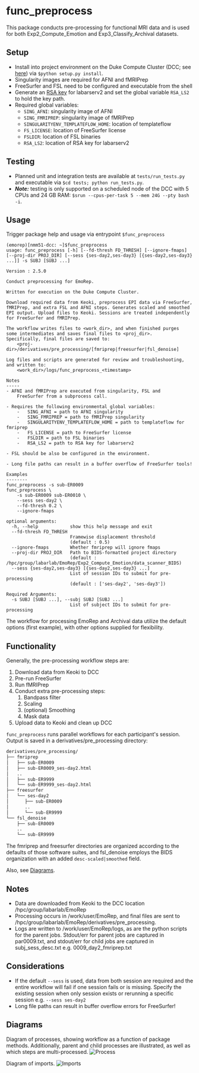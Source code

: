 # func_preprocess
This package conducts pre-processing for functional MRI data and is used for both Exp2_Compute_Emotion and Exp3_Classify_Archival datasets.


## Setup
- Install into project environment on the Duke Compute Cluster (DCC; see [here](https://github.com/labarlab/conda_dcc)) via `$python setup.py install`.
- Singularity images are required for AFNI and fMRIPrep
- FreeSurfer and FSL need to be configured and executable from the shell
- Generate an [RSA key](https://www.digitalocean.com/community/tutorials/how-to-set-up-ssh-keys-on-ubuntu-20-04) for labarserv2 and set the global variable `RSA_LS2` to hold the key path.
- Required global variables:
    - `SING_AFNI`: singularity image of AFNI
    - `SING_FMRIPREP`: singularity image of fMRIPrep
    - `SINGULARITYENV_TEMPLATEFLOW_HOME`: location of templateflow
    - `FS_LICENSE`: location of FreeSurfer license
    - `FSLDIR`: location of FSL binaries
    - `RSA_LS2`: location of RSA key for labarserv2


## Testing
- Planned unit and integration tests are available at `tests/run_tests.py` and executable via `$cd tests; python run_tests.py`.
- ***Note:*** testing is only supported on a scheduled node of the DCC with 5 CPUs and 24 GB RAM: `$srun --cpus-per-task 5 --mem 24G --pty bash -i`.


## Usage
Trigger package help and usage via entrypoint `$func_preprocess`

```
(emorep)[nmm51-dcc: ~]$func_preprocess
usage: func_preprocess [-h] [--fd-thresh FD_THRESH] [--ignore-fmaps] [--proj-dir PROJ_DIR] [--sess {ses-day2,ses-day3} [{ses-day2,ses-day3} ...]] -s SUBJ [SUBJ ...]

Version : 2.5.0

Conduct preprocessing for EmoRep.

Written for execution on the Duke Compute Cluster.

Download required data from Keoki, preprocess EPI data via FreeSurfer,
fMRIPrep, and extra FSL and AFNI steps. Generates scaled and smoothed
EPI output. Upload files to Keoki. Sessions are treated independently
for FreeSurfer and fMRIPrep.

The workflow writes files to <work_dir>, and when finished purges
some intermediates and saves final files to <proj_dir>.
Specifically, final files are saved to:
    <proj-dir>/derivatives/pre_processing/[fmriprep|freesurfer|fsl_denoise]

Log files and scripts are generated for review and troubleshooting,
and written to:
    <work_dir>/logs/func_preprocess_<timestamp>

Notes
-----
- AFNI and fMRIPrep are executed from singularity, FSL and
    FreeSurfer from a subprocess call.

- Requires the following environmental global variables:
    -   SING_AFNI = path to AFNI singularity
    -   SING_FMRIPREP = path to fMRIPrep singularity
    -   SINGULARITYENV_TEMPLATEFLOW_HOME = path to templateflow for fmriprep
    -   FS_LICENSE = path to FreeSurfer license
    -   FSLDIR = path to FSL binaries
    -   RSA_LS2 = path to RSA key for labarserv2

- FSL should be also be configured in the environment.

- Long file paths can result in a buffer overflow of FreeSurfer tools!

Examples
--------
func_preprocess -s sub-ER0009
func_preprocess \
    -s sub-ER0009 sub-ER0010 \
    --sess ses-day2 \
    --fd-thresh 0.2 \
    --ignore-fmaps

optional arguments:
  -h, --help            show this help message and exit
  --fd-thresh FD_THRESH
                        Framewise displacement threshold
                        (default : 0.5)
  --ignore-fmaps        Whether fmriprep will ignore fmaps
  --proj-dir PROJ_DIR   Path to BIDS-formatted project directory
                        (default : /hpc/group/labarlab/EmoRep/Exp2_Compute_Emotion/data_scanner_BIDS)
  --sess {ses-day2,ses-day3} [{ses-day2,ses-day3} ...]
                        List of session IDs to submit for pre-processing
                        (default : ['ses-day2', 'ses-day3'])

Required Arguments:
  -s SUBJ [SUBJ ...], --subj SUBJ [SUBJ ...]
                        List of subject IDs to submit for pre-processing

```

The workflow for processing EmoRep and Archival data utilize the default options (first example), with other options supplied for flexibility.


## Functionality
Generally, the pre-processing workflow steps are:

1. Download data from Keoki to DCC
1. Pre-run FreeSurfer
1. Run fMRIPrep
1. Conduct extra pre-processing steps:
    1. Bandpass filter
    1. Scaling
    1. (optional) Smoothing
    1. Mask data
1. Upload data to Keoki and clean up DCC

`func_preprocess` runs parallel workflows for each participant's session. Output is saved in a derivatives/pre_processing directory:

```bash
derivatives/pre_processing/
├── fmriprep
│   ├── sub-ER0009
│   ├── sub-ER0009_ses-day2.html
│   ..
│   ├── sub-ER9999
│   └── sub-ER9999_ses-day2.html
├── freesurfer
│   └── ses-day2
│      ├── sub-ER0009
│      ..
│      └── sub-ER9999
└── fsl_denoise
    ├── sub-ER0009
    ..
    └── sub-ER9999
```

The fmriprep and freesurfer directories are organized according to the defaults of those software suites, and fsl_denoise employs the BIDS organization with an added `desc-scaled|smoothed` field.

Also, see [Diagrams](#diagrams).


## Notes
- Data are downloaded from Keoki to the DCC location /hpc/group/labarlab/EmoRep
- Processing occurs in /work/user/EmoRep, and final files are sent to /hpc/group/labarlab/EmoRep/derivatives/pre_processing.
- Logs are written to /work/user/EmoRep/logs, as are the python scripts for the parent jobs. Stdout/err for parent jobs are captured in par0009.txt, and stdout/err for child jobs are captured in subj_sess_desc.txt e.g. 0009_day2_fmriprep.txt


## Considerations
- If the default `--sess` is used, data from both session are required and the entire workflow will fail if one session fails or is missing. Specify the existing session when only session exists or rerunning a specific session e.g. `--sess ses-day2`
- Long file paths can result in buffer overflow errors for FreeSurfer!


## Diagrams
Diagram of processes, showing workflow as a function of package methods. Additionally, parent and child processes are illustrated, as well as which steps are multi-processed.
![Process](diagrams/process.png)

Diagram of imports.
![Imports](diagrams/imports.png)
